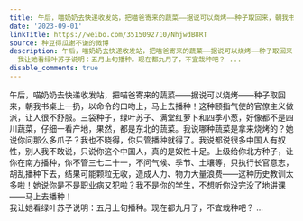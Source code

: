 ```yaml
---
title: 午后，喵奶奶去快递收发站，把喵爸寄来的蔬菜——据说可以烧烤——种子取回来，朝我书桌上一扔，以命令的口吻上，马上去播种！这种颐指气使的官僚主义做派，让人...
date: '2023-09-01'
linkTitle: https://weibo.com/3515092710/NhjwdB8RT
source: 种豆得瓜谢不谦的微博
description: 午后，喵奶奶去快递收发站，把喵爸寄来的蔬菜——据说可以烧烤——种子取回来，朝我书桌上一扔，以命令的口吻上，马上去播种！这种颐指气使的官僚主义做派，让人很不舒服。三袋种子，绿叶苏子、满堂红萝卜和四季小葱，好像都不是四川蔬菜，仔细一看产地，果然，都是东北的蔬菜。我说哪种蔬菜是拿来烧烤的？她说你问那么多爪子？我也不晓得，你只管播种就得了。我说都说很多中国人有奴性，别人我不敢说，只说你这个中国人，真的是奴性十足。上级给你北方种子，让你在南方播种，你不管三七二十一，不问气候、季节、土壤等，只执行长官意志，胡乱播种下去，结果可能颗粒无收，造成人力、物力大量浪费——这种历史教训太多啦！她说你是不是职业病又犯啦？我不是你的学生，不想听你没完没了地讲课——马上去播种！<br>
  我让她看绿叶苏子说明：五月上旬播种。现在都九月了，不宜栽种吧？ ...
disable_comments: true
---
```

午后，喵奶奶去快递收发站，把喵爸寄来的蔬菜——据说可以烧烤——种子取回来，朝我书桌上一扔，以命令的口吻上，马上去播种！这种颐指气使的官僚主义做派，让人很不舒服。三袋种子，绿叶苏子、满堂红萝卜和四季小葱，好像都不是四川蔬菜，仔细一看产地，果然，都是东北的蔬菜。我说哪种蔬菜是拿来烧烤的？她说你问那么多爪子？我也不晓得，你只管播种就得了。我说都说很多中国人有奴性，别人我不敢说，只说你这个中国人，真的是奴性十足。上级给你北方种子，让你在南方播种，你不管三七二十一，不问气候、季节、土壤等，只执行长官意志，胡乱播种下去，结果可能颗粒无收，造成人力、物力大量浪费——这种历史教训太多啦！她说你是不是职业病又犯啦？我不是你的学生，不想听你没完没了地讲课——马上去播种！<br> 我让她看绿叶苏子说明：五月上旬播种。现在都九月了，不宜栽种吧？ ...
